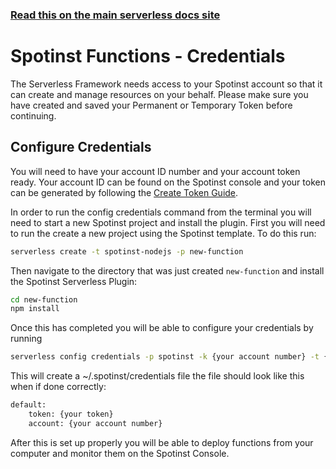 <!--
title: Serverless Framework - Spotinst Functions Guide - Credentials
menuText: Credentials
menuOrder: 3
description: How to set up the Serverless Framework with your Spotinst Functions credentials
layout: Doc
-->

<!-- DOCS-SITE-LINK:START automatically generated -->
### [Read this on the main serverless docs site](https://www.serverless.com/framework/docs/providers/spotinst/guide/credentials)
<!-- DOCS-SITE-LINK:END -->

# Spotinst Functions - Credentials

The Serverless Framework needs access to your Spotinst account so that it can create and manage resources on your behalf. Please make sure you have created and saved your Permanent or Temporary Token before continuing.

## Configure Credentials

You will need to have your account ID number and your account token ready. Your account ID can be found on the Spotinst console and your token can be generated by following the [Create Token Guide](./create-token.md). 

In order to run the config credentials command from the terminal you will need to start a new Spotinst project and install the plugin. First you will need to run the create a new project using the Spotinst template. To do this run:

```bash
serverless create -t spotinst-nodejs -p new-function
```

Then navigate to the directory that was just created `new-function` and install the Spotinst Serverless Plugin:

```bash
cd new-function
npm install
```

Once this has completed you will be able to configure your credentials by running 

```bash
serverless config credentials -p spotinst -k {your account number} -t {your token}
```

This will create a ~/.spotinst/credentials file the file should look like this when if done correctly:

```bash
default:
    token: {your token}
    account: {your account number} 
```

After this is set up properly you will be able to deploy functions from your computer and monitor them on the Spotinst Console.
